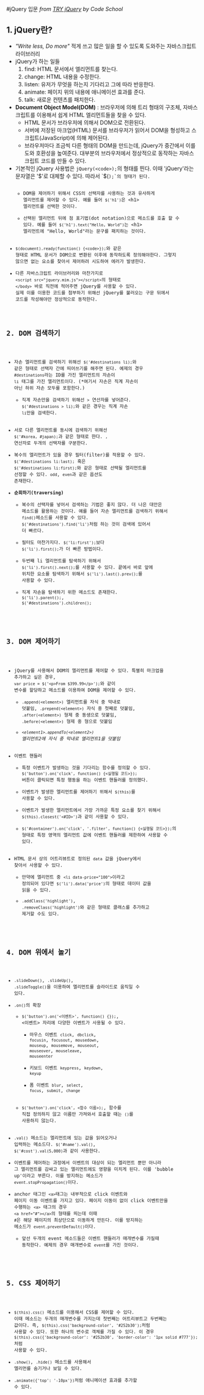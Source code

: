 #jQuery 입문
_from [TRY jQuery](http://try.jquery.com/) by Code School_

## 1. jQuery란?
- _"Write less, Do more"_ 적게 쓰고 많은 일을 할 수 있도록 도와주는 자바스크립트 라이브러리
- jQuery가 하는 일들
    1. find: HTML 문서에서 엘리먼트를 찾는다.
    2. change: HTML 내용을 수정한다.
    3. listen: 유저가 무엇을 하는지 기다리고 그에 따라 반응한다.
    4. animate: 페이지 위의 내용에 애니메이션 효과를 준다.
    5. talk: 새로운 컨텐츠를 패치한다.
- __Document Object Model(DOM)__ : 브라우저에 의해 트리 형태의 구조체, 자바스크립트를 이용해서 쉽게 HTML 엘리먼트들을 찾을 수 있다.
    - HTML 문서가 브라우저에 의해서 DOM으로 전환된다.
    - 서버에 저장된 마크업(HTML) 문서를 브라우저가 읽어서 DOM을 형성하고 스크립트(JavaScript)에 의해 제어된다.   
    - 브라우저마다 조금씩 다른 형태의 DOM을 만드는데, jQuery가 중간에서 이를 도와 호환성을 높여준다. 대부분의 브라우저에서 정상적으로 동작하는 자바스크립트 코드를 만들 수 있다.
- 기본적인 jQuery 사용법은 `jQuery(<code>);`의 형태를 띈다. 이때 'jQuery'라는 문자열은 '$'로 대체할 수 있다. 따라서 `$(<code>);`의 형태가 된다.
    - DOM을 제어하기 위해서 CSS의 선택자를 사용하는 것과 유사하게 엘리먼트를 제어할 수 있다. 예를 들어 `$('h1')`은 \<h1\> 엘리먼트를 선택한 것이다.
    - 선택된 엘리먼트 뒤에 점 표기법(dot notation)으로 메소드를 호출 할 수 있다. 예를 들어 `$('h1').text("Hello, World")`는 \<h1\> 엘리먼트에 "Hello, World"라는 문구를 패치하는 것이다. 
- `$(document).ready(function() {<code>});`와 같은 형태로 HTML 문서가 DOM으로 변환된 이후에 동작하도록 정의해야한다. 그렇지 않으면 없는 요소를 찾아서 제어하려 시도하여 에러가 발생한다.
- 다른 자바스크립트 라이브러리와 마찬가지로 `<script src="jquery.mim.js"></script>`의 형태로 `</body>` 바로 직전에 적어주면 jQuery를 사용할 수 있다. 실제 이를 이용한 코드를 첨부하기 위해선 jQuery를 불러오는 구문 뒤에서 코드를 작성해야만 정상적으로 동작한다.


## 2. DOM 검색하기
- 자손 엘리먼트를 검색하기 위해선 `$('#destinations li);`와 같은 형태로 선택자 간에 띄어쓰기를 해주면 된다. 예제의 경우 `#destinations`라는 ID를 가진 엘리먼트의 자손이 `li` 태그를 가진 엘리먼트이다. (*여기서 자손은 직계 자손이 아닌 하위 자손 모두를 포함한다.)
    - 직계 자손만을 검색하기 위해선 `>` 연산자를 넣어준다. `$('#destinations > li);`와 같은 경우는 직계 자손 `li`만을 검색한다.
- 서로 다른 엘리먼트를 동시에 검색하기 위해선 `$('#korea, #japan);`과 같은 형태로 한다. `,` 연산자로 두개의 선택자를 구분한다.
- 복수의 엘리먼트가 있을 경우 필터(filter)를 적용할 수 있다. `$('#destinations li:last);` 혹은 `$('#destinations li:first);`와 같은 형태로 선택될 엘리먼트를 선정할 수 있다. `odd`, `even`과 같은 옵션도 존재한다.
- __순회하기(traversing)__
    - 복수의 선택자를 넣어서 검색하는 기법은 좋지 않다. 더 나은 대안은 메소드를 활용하는 것이다. 예를 들어 자손 엘리먼트를 검색하기 위해서 `find()`메소드를 사용할 수 있다. `$('#destinations').find('li')`처럼 하는 것이 검색에 있어서 더 빠르다.
    - 필터도 마찬가지다. `$('li:first');`보다 `$('li').first();`가 더 빠른 방법이다.
    - 두번째 li 엘리먼트를 탐색하기 위해서 `$('li').first().next();`를 사용할 수 있다. 끝에서 바로 앞에 위치한 요소를 탐색하기 위해서 `$('li').last().prev();`를 사용할 수 있다.
    - 직계 자손을 탐색하기 위한 메소드도 존재한다. `$('li').parent();`, `$('#destinations').children();`
    

## 3. DOM 제어하기
- jQuery를 사용해서 DOM의 엘리먼트를 제어할 수 있다. 특별히 마크업을 추가하고 싶은 경우, `var price = $('<p>From $399.99</p>');`와 같이 변수를 할당하고 메소드를 이용하여 DOM을 제어할 수 있다.
    - `.append(<element>)` 엘리먼트를 자식 중 막내로 덧붙임, `.prepend(<element>)` 자식 중 첫째로 덧붙임, `.after(<element>)` 형제 중 동생으로 덧붙임, `.before(<element>)` 형제 중 형으로 덧붙임
    - _`<element1>.appendTo(<element2>)` 엘리먼트2에 자식 중 막내로 엘리먼트1을 덧붙임_
- 이벤트 핸들러
    - 특정 이벤트가 발생하는 것을 기다리는 함수를 정의할 수 있다. `$('button').on('click', function() {<실행될 코드>});` 버튼이 클릭되면 특정 행동을 하는 이벤트 핸들러를 정의했다.
    - 이벤트가 발생한 엘리먼트를 제어하기 위해서 `$(this)`를 사용할 수 있다.
    - 이벤트가 발생한 엘리먼트에서 가장 가까운 특정 요소를 찾기 위해서 `$(this).closest('<#ID>')`과 같이 사용할 수 있다.
    - `$('#container').on('click', '.filter', function() {<실행될 코드>});`의 형태로 특정 영역의 엘리먼트 값에 이벤트 핸들러를 제한하여 사용할 수 있다.
- HTML 문서 상의 어트리뷰트로 정의된 `data` 값을 jQuery에서 찾아서 사용할 수 있다.
    - 만약에 엘리먼트 중 `<li data-price="100">`이라고 정의되어 있다면 `$('li').data('price')`의 형태로 데이터 값을 읽을 수 있다.
    - `.addClass('highlight')`, `.removeClass('highlight')`와 같은 형태로 클래스를 추가하고 제거할 수도 있다.
    
    
## 4. DOM 위에서 놀기
- `.slideDown()`, `.slideUp()`, `.slideToggle()`을 이용하여 엘리먼트를 슬라이드로 움직일 수 있다. 
- `.on()`의 확장
    - `$('button').on('<이벤트>', function() {});`, \<이벤트\> 자리에 다양한 이벤트가 사용될 수 있다. 
        - 마우스 이벤트 `click`, `dbclick`, `focusin`, `focusout`, `mousedown`, `mouseup`, `mousemove`, `mouseout`, `mouseover`, `mouseleave`, `mouseenter`
        - 키보드 이벤트 `keypress`, `keydown`, `keyup`
        - 폼 이벤트 `blur`, `select`, `focus`, `submit`, `change`
    - `$('button').on('click', <함수 이름>);`, 함수를 직접 정의하지 않고 이름만 가져와서 호출할 때는 `()`를 사용하지 않는다.
- `.val()` 메소드는 엘리먼트에 있는 값을 읽어오거나 입력하는 메소드다. `$('#name').val()`, `$('#cost').val(5,000)`과 같이 사용한다.
- 이벤트를 제어하는 과정에서 이벤트의 대상이 되는 엘리먼트 뿐만 아니라 그 엘리먼트를 감싸고 있는 엘리먼트에도 영향을 미치게 된다. 이를 'bubble up'이라고 부른다. 이를 방지하는 메소드가 `event.stopPropagation()`이다.
- anchor 태그인 `<a>`태그는 내부적으로 click 이벤트와 페이지 이동 이벤트를 가지고 있다. 페이지 이동이 없이 click 이벤트만을 수행하는 `<a>` 태그의 경우 `<a href="#"></a>`의 형태를 띄는데 이때 `#`은 해당 페이지의 최상단으로 이동하게 만든다. 이를 방지하는 메소드가 `event.preventDefault()`이다.
    - 앞선 두개의 event 메소드들은 이벤트 핸들러가 매개변수를 가질때 동작한다. 예제의 경우 매개변수로 `event`를 가진 것이다.
    

## 5. CSS 제어하기
- `$(this).css()` 메소드를 이용해서 CSS를 제어할 수 있다. 이때 메소드는 두개의 매개변수를 가지는데 첫번째는 어트리뷰트고 두번째는 값이다. 즉, `$(this).css('background-color', '#252b30');`처럼 사용할 수 있다. 또한 하나의 변수로 객체를 가질 수 있다. 이 경우 `$(this).css({'background-color': '#252b30', 'border-color': '1px solid #777'});`처럼 사용할 수 있다.
- `.show()`, `.hide()` 메소드를 사용해서 엘리먼를 숨기거나 보일 수 있다.
- `.animate({'top': '-10px'})`처럼 애니메이션 효과를 추가할 수 있다. 